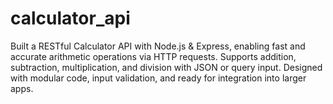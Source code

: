 # calculator_api
Built a RESTful Calculator API with Node.js &amp; Express, enabling fast and accurate arithmetic operations via HTTP requests. Supports addition, subtraction, multiplication, and division with JSON or query input. Designed with modular code, input validation, and ready for integration into larger apps.
